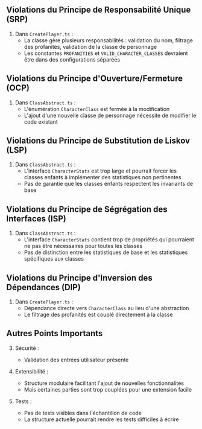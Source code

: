 
## Violations du Principe de Responsabilité Unique (SRP)

1. Dans `CreatePlayer.ts` :
   - La classe gère plusieurs responsabilités : validation du nom, filtrage des profanités, validation de la classe de personnage
   - Les constantes `PROFANITIES` et `VALID_CHARACTER_CLASSES` devraient être dans des configurations séparées

## Violations du Principe d'Ouverture/Fermeture (OCP)

1. Dans `ClassAbstract.ts` :
   - L'énumération `CharacterClass` est fermée à la modification
   - L'ajout d'une nouvelle classe de personnage nécessite de modifier le code existant

## Violations du Principe de Substitution de Liskov (LSP)

1. Dans `ClassAbstract.ts` :
   - L'interface `CharacterStats` est trop large et pourrait forcer les classes enfants à implémenter des statistiques non pertinentes
   - Pas de garantie que les classes enfants respectent les invariants de base

## Violations du Principe de Ségrégation des Interfaces (ISP)

1. Dans `ClassAbstract.ts` :
   - L'interface `CharacterStats` contient trop de propriétés qui pourraient ne pas être nécessaires pour toutes les classes
   - Pas de distinction entre les statistiques de base et les statistiques spécifiques aux classes

## Violations du Principe d'Inversion des Dépendances (DIP)

1. Dans `CreatePlayer.ts` :
   - Dépendance directe vers `CharacterClass` au lieu d'une abstraction
   - Le filtrage des profanités est couplé directement à la classe

## Autres Points Importants

3. Sécurité :
   - Validation des entrées utilisateur présente

4. Extensibilité :
   - Structure modulaire facilitant l'ajout de nouvelles fonctionnalités
   - Mais certaines parties sont trop couplées pour une extension facile

5. Tests :
   - Pas de tests visibles dans l'échantillon de code
   - La structure actuelle pourrait rendre les tests difficiles à écrire
